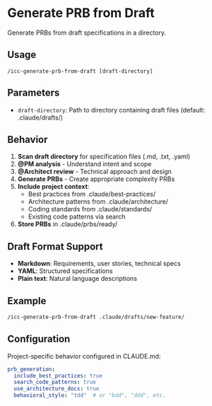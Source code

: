 # Generate PRB from Draft

Generate PRBs from draft specifications in a directory.

## Usage
`/icc-generate-prb-from-draft [draft-directory]`

## Parameters
- `draft-directory`: Path to directory containing draft files (default: .claude/drafts/)

## Behavior
1. **Scan draft directory** for specification files (.md, .txt, .yaml)
2. **@PM analysis** - Understand intent and scope
3. **@Architect review** - Technical approach and design
4. **Generate PRBs** - Create appropriate complexity PRBs
5. **Include project context**:
   - Best practices from .claude/best-practices/
   - Architecture patterns from .claude/architecture/
   - Coding standards from .claude/standards/
   - Existing code patterns via search
6. **Store PRBs** in .claude/prbs/ready/

## Draft Format Support
- **Markdown**: Requirements, user stories, technical specs
- **YAML**: Structured specifications
- **Plain text**: Natural language descriptions

## Example
```bash
/icc-generate-prb-from-draft .claude/drafts/new-feature/
```

## Configuration
Project-specific behavior configured in CLAUDE.md:
```yaml
prb_generation:
  include_best_practices: true
  search_code_patterns: true
  use_architecture_docs: true
  behavioral_style: "tdd"  # or "bdd", "ddd", etc.
```